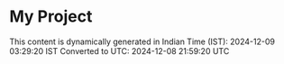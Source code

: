 # My Project

This content is dynamically generated in Indian Time (IST): 2024-12-09 03:29:20 IST
Converted to UTC: 2024-12-08 21:59:20 UTC
